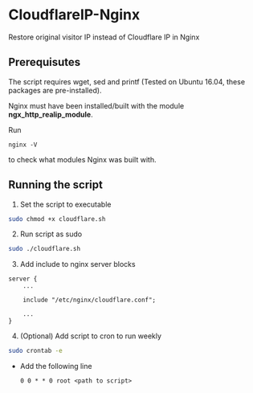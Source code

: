 # CloudflareIP-Nginx 

Restore original visitor IP instead of Cloudflare IP in Nginx

## Prerequisutes

The script requires wget, sed and printf (Tested on Ubuntu 16.04, these packages are pre-installed).

Nginx must have been installed/built with the module **ngx_http_realip_module**.

Run 

``` 
nginx -V 
```

to check what modules Nginx was built with.

## Running the script

1. Set the script to executable

```sh
sudo chmod +x cloudflare.sh
```

2. Run script as sudo

```sh
sudo ./cloudflare.sh
```

3. Add include to nginx server blocks

```
server {
	...
	
	include "/etc/nginx/cloudflare.conf";

	...
} 
```

4. (Optional) Add script to cron to run weekly

```sh
sudo crontab -e
```

* Add the following line

	```
	0 0 * * 0 root <path to script>
	```

